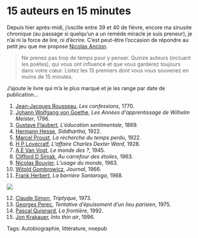 # 15 auteurs en 15 minutes

Depuis hier après-midi, j’oscille entre 39 et 40 de fièvre, encore ma sinusite chronique (au passage si quelqu’un a un remède miracle je suis preneur), je n’ai ni la force de lire, ni d’écrire. C’est peut-être l’occasion de répondre au petit jeu que me propose [Nicolas Ancion](http://ancion.hautetfort.com/).

> Ne prenez pas trop de temps pour y penser. Quinze auteurs (incluant les poètes), qui vous ont influencé et que vous garderez toujours dans votre cœur. Listez les 15 premiers dont vous vous souvenez en moins de 15 minutes.

J’ajoute le livre qui m’a le plus marqué et je les range par date de publication…

1. [Jean-Jacques Rousseau](http://fr.wikipedia.org/wiki/Jean-Jacques_Rousseau), *Les confessions*, 1770.
2. [Johann Wolfgang von Goethe](http://fr.wikipedia.org/wiki/Goethe), *Les Années d'apprentissage de Wilhelm Meister*, 1796.
3. [Gustave Flaubert](http://fr.wikipedia.org/wiki/Gustave_Flaubert), *L’éducation sentimentale*, 1869.
4. [Hermann Hesse](http://fr.wikipedia.org/wiki/Hermann_Hesse), *Siddhartha*, 1922.
5. [Marcel Proust](http://fr.wikipedia.org/wiki/Marcel_Proust), *La recherche du temps perdu*, 1922.
6. [H P Lovecratf](http://fr.wikipedia.org/wiki/H._P._Lovecraft), *L’affaire Charles Dexter Ward*, 1928.
7. [A E Van Vogt](http://fr.wikipedia.org/wiki/A._E._van_Vogt), *Le monde des ?*, 1945.
8. [Clifford D Simak](http://fr.wikipedia.org/wiki/Clifford_D._Simak), *Au carrefour des étoiles*, 1963.
9. [Nicolas Bouvier](http://fr.wikipedia.org/wiki/Nicolas_Bouvier), *L’usage du monde*, 1963.
10. [Witold Gombrowicz](http://fr.wikipedia.org/wiki/Witold_Gombrowicz), *Journal*, 1966.
11. [Frank Herbert](http://fr.wikipedia.org/wiki/Frank_Herbert), *La barrière Santaroga*, 1968.

![](http://blog.tcrouzet.comhttps://tcrouzet.com/images_tc/2010/11/frank_herbert___the_santaroga_barrier1.jpg)

12. [Claude Simon](http://fr.wikipedia.org/wiki/Claude_Simon), *Triptyque*, 1973.
13. [Georges Perec](http://fr.wikipedia.org/wiki/Georges_Perec), *Tentative d’épuisement d’un lieu parisien*, 1975.
14. [Pascal Quignard](http://fr.wikipedia.org/wiki/Pascal_Quignard), *La frontière*, 1992.
15. [Jon Krakauer](http://fr.wikipedia.org/wiki/Jon_Krakauer), *Into thin air*, 1996.

Tags: Autobiographie, littérature, noepub